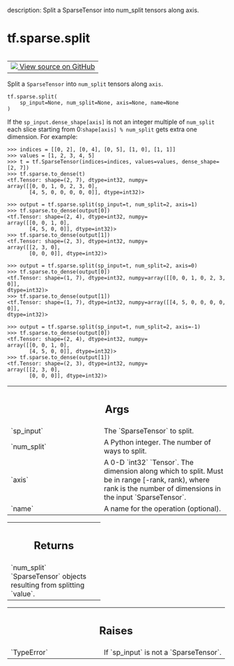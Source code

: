 description: Split a SparseTensor into num_split tensors along axis.

<div itemscope itemtype="http://developers.google.com/ReferenceObject">
<meta itemprop="name" content="tf.sparse.split" />
<meta itemprop="path" content="Stable" />
</div>

# tf.sparse.split

<!-- Insert buttons and diff -->

<table class="tfo-notebook-buttons tfo-api nocontent" align="left">
<td>
  <a target="_blank" href="https://github.com/tensorflow/tensorflow/blob/r2.4/tensorflow/python/ops/sparse_ops.py#L1028-L1093">
    <img src="https://www.tensorflow.org/images/GitHub-Mark-32px.png" />
    View source on GitHub
  </a>
</td>
</table>



Split a `SparseTensor` into `num_split` tensors along `axis`.

<pre class="devsite-click-to-copy prettyprint lang-py tfo-signature-link">
<code>tf.sparse.split(
    sp_input=None, num_split=None, axis=None, name=None
)
</code></pre>



<!-- Placeholder for "Used in" -->

If the `sp_input.dense_shape[axis]` is not an integer multiple of `num_split`
each slice starting from 0:`shape[axis] % num_split` gets extra one
dimension. For example:

```
>>> indices = [[0, 2], [0, 4], [0, 5], [1, 0], [1, 1]]
>>> values = [1, 2, 3, 4, 5]
>>> t = tf.SparseTensor(indices=indices, values=values, dense_shape=[2, 7])
>>> tf.sparse.to_dense(t)
<tf.Tensor: shape=(2, 7), dtype=int32, numpy=
array([[0, 0, 1, 0, 2, 3, 0],
       [4, 5, 0, 0, 0, 0, 0]], dtype=int32)>
```

```
>>> output = tf.sparse.split(sp_input=t, num_split=2, axis=1)
>>> tf.sparse.to_dense(output[0])
<tf.Tensor: shape=(2, 4), dtype=int32, numpy=
array([[0, 0, 1, 0],
       [4, 5, 0, 0]], dtype=int32)>
>>> tf.sparse.to_dense(output[1])
<tf.Tensor: shape=(2, 3), dtype=int32, numpy=
array([[2, 3, 0],
       [0, 0, 0]], dtype=int32)>
```

```
>>> output = tf.sparse.split(sp_input=t, num_split=2, axis=0)
>>> tf.sparse.to_dense(output[0])
<tf.Tensor: shape=(1, 7), dtype=int32, numpy=array([[0, 0, 1, 0, 2, 3, 0]],
dtype=int32)>
>>> tf.sparse.to_dense(output[1])
<tf.Tensor: shape=(1, 7), dtype=int32, numpy=array([[4, 5, 0, 0, 0, 0, 0]],
dtype=int32)>
```

```
>>> output = tf.sparse.split(sp_input=t, num_split=2, axis=-1)
>>> tf.sparse.to_dense(output[0])
<tf.Tensor: shape=(2, 4), dtype=int32, numpy=
array([[0, 0, 1, 0],
       [4, 5, 0, 0]], dtype=int32)>
>>> tf.sparse.to_dense(output[1])
<tf.Tensor: shape=(2, 3), dtype=int32, numpy=
array([[2, 3, 0],
       [0, 0, 0]], dtype=int32)>
```

<!-- Tabular view -->
 <table class="responsive fixed orange">
<colgroup><col width="214px"><col></colgroup>
<tr><th colspan="2"><h2 class="add-link">Args</h2></th></tr>

<tr>
<td>
`sp_input`
</td>
<td>
The `SparseTensor` to split.
</td>
</tr><tr>
<td>
`num_split`
</td>
<td>
A Python integer. The number of ways to split.
</td>
</tr><tr>
<td>
`axis`
</td>
<td>
A 0-D `int32` `Tensor`. The dimension along which to split. Must be in
range [-rank, rank), where rank is the number of dimensions in the input
`SparseTensor`.
</td>
</tr><tr>
<td>
`name`
</td>
<td>
A name for the operation (optional).
</td>
</tr>
</table>



<!-- Tabular view -->
 <table class="responsive fixed orange">
<colgroup><col width="214px"><col></colgroup>
<tr><th colspan="2"><h2 class="add-link">Returns</h2></th></tr>
<tr class="alt">
<td colspan="2">
`num_split` `SparseTensor` objects resulting from splitting `value`.
</td>
</tr>

</table>



<!-- Tabular view -->
 <table class="responsive fixed orange">
<colgroup><col width="214px"><col></colgroup>
<tr><th colspan="2"><h2 class="add-link">Raises</h2></th></tr>

<tr>
<td>
`TypeError`
</td>
<td>
If `sp_input` is not a `SparseTensor`.
</td>
</tr>
</table>

